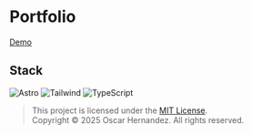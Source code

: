 # Portfolio

[Demo](https://minoterrius.github.io/Portfolio/)

## **Stack**

![Astro](https://img.shields.io/badge/Astro-FF5D01?logo=astro&logoColor=white)
![Tailwind](https://img.shields.io/badge/Tailwind_CSS-38B2AC?logo=tailwind-css&logoColor=white)
![TypeScript](https://img.shields.io/badge/TypeScript-3178C6?logo=typescript&logoColor=white)

> This project is licensed under the [MIT License](https://opensource.org/licenses/mit).  
> Copyright © 2025 Oscar Hernandez. All rights reserved.
